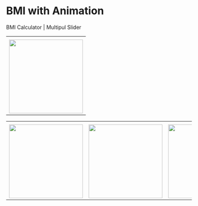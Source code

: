 # BMI with Animation

BMI Calculator | Multipul Slider

<table>
  <tr>
    <td></td>
     </tr>
  <tr>
    <td><img src="https://user-images.githubusercontent.com/121105558/216284829-1067127a-41eb-4f14-9f15-ff456d193c02.gif"style="width:200px;"></td>
  </tr>  

<table>
  <tr>
    <td></td>
     </tr>
  <tr>
    <td><img src="https://user-images.githubusercontent.com/121105558/216283301-4c19d473-353e-404f-aacc-75384a3ab85e.jpeg"style="width:200px;"></td>
    <td><img src="https://user-images.githubusercontent.com/121105558/216283284-378ca0ad-67f0-4e0e-a518-8787056cb483.jpeg"style="width:200px;"></td>
    <td><img src="https://user-images.githubusercontent.com/121105558/216283305-015459b0-6890-450b-8c97-bb0a503175b7.jpeg"style="width:200px;"></td>
   </tr>
